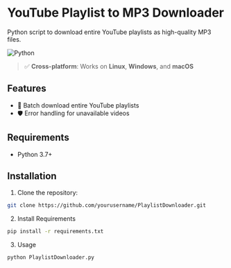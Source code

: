 # YouTube Playlist to MP3 Downloader

Python script to download entire YouTube playlists as high-quality MP3 files.

![Python](https://img.shields.io/badge/Python-3.7%2B-blue)
> ✅ **Cross-platform**: Works on **Linux**, **Windows**, and **macOS**
## Features

- 🎵 Batch download entire YouTube playlists
- 🛡️ Error handling for unavailable videos

## Requirements

- Python 3.7+

## Installation

1. Clone the repository:
```bash
git clone https://github.com/yourusername/PlaylistDownloader.git
```
2. Install Requirements
```bash
pip install -r requirements.txt
```  
3. Usage
```bash
python PlaylistDownloader.py
```
